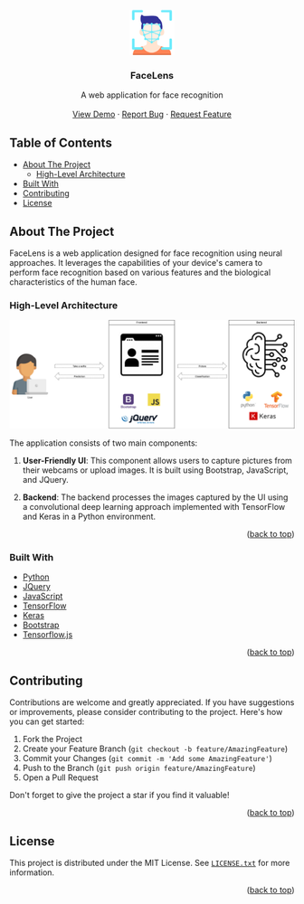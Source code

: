 <!-- PROJECT LOGO -->
<br />
<div align="center">
  <a href="https://github.com/MarioAvolio/FaceLens">
    <img src="images/logo.png" alt="Logo" width="80" height="80">
  </a>

  <h3 align="center">FaceLens</h3>

  <p align="center">
    A web application for face recognition
    <br />
    <br />
    <a href="https://github.com/MarioAvolio/FaceLens">View Demo</a>
    ·
    <a href="https://github.com/MarioAvolio/FaceLens/issues">Report Bug</a>
    ·
    <a href="https://github.com/MarioAvolio/FaceLens/issues">Request Feature</a>
  </p>
</div>

<!-- TABLE OF CONTENTS -->
## Table of Contents

- [About The Project](#about-the-project)
  - [High-Level Architecture](#high-level-architecture)
- [Built With](#built-with)
- [Contributing](#contributing)
- [License](#license)

<!-- ABOUT THE PROJECT -->
## About The Project

FaceLens is a web application designed for face recognition using neural approaches. It leverages the capabilities of your device's camera to perform face recognition based on various features and the biological characteristics of the human face.

### High-Level Architecture

![High-Level Architecture](images/architecture.drawio.png)

The application consists of two main components:

1. **User-Friendly UI**: This component allows users to capture pictures from their webcams or upload images. It is built using Bootstrap, JavaScript, and JQuery.

2. **Backend**: The backend processes the images captured by the UI using a convolutional deep learning approach implemented with TensorFlow and Keras in a Python environment.

<p align="right">(<a href="#readme-top">back to top</a>)</p>

### Built With

- [Python](#python)
- [JQuery](#jquery)
- [JavaScript](#javascript)
- [TensorFlow](#tensorflow)
- [Keras](#keras)
- [Bootstrap](#bootstrap)
- [Tensorflow.js](#tensorflowjs)

<p align="right">(<a href="#readme-top">back to top</a>)</p>

<!-- CONTRIBUTING -->
## Contributing

Contributions are welcome and greatly appreciated. If you have suggestions or improvements, please consider contributing to the project. Here's how you can get started:

1. Fork the Project
2. Create your Feature Branch (`git checkout -b feature/AmazingFeature`)
3. Commit your Changes (`git commit -m 'Add some AmazingFeature'`)
4. Push to the Branch (`git push origin feature/AmazingFeature`)
5. Open a Pull Request

Don't forget to give the project a star if you find it valuable!

<p align="right">(<a href="#readme-top">back to top</a>)</p>

<!-- LICENSE -->
## License

This project is distributed under the MIT License. See [`LICENSE.txt`](LICENSE.txt) for more information.

<p align="right">(<a href="#readme-top">back to top</a>)</p>
